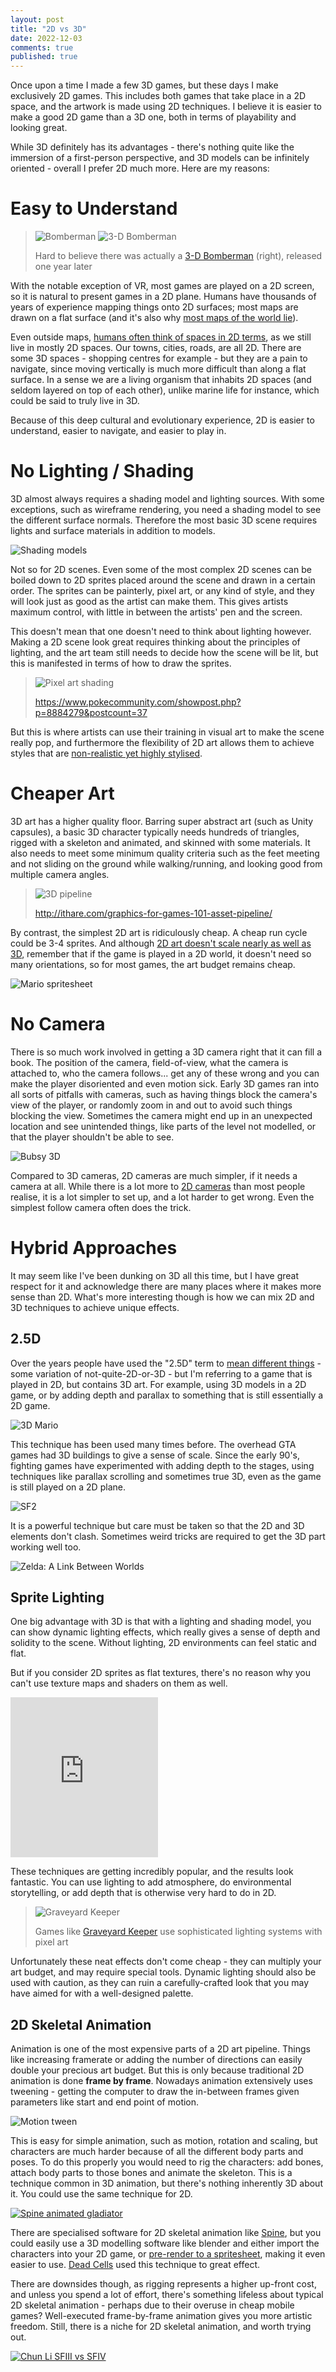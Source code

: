 ```yaml
---
layout: post
title: "2D vs 3D"
date: 2022-12-03
comments: true
published: true
---
```


Once upon a time I made a few 3D games, but these days I make exclusively 2D games. This includes both games that take place in a 2D space, and the artwork is made using 2D techniques. I believe it is easier to make a good 2D game than a 3D one, both in terms of playability and looking great.

While 3D definitely has its advantages - there's nothing quite like the immersion of a first-person perspective, and 3D models can be infinitely oriented - overall I prefer 2D much more. Here are my reasons:

# Easy to Understand

> ![Bomberman](https://upload.wikimedia.org/wikipedia/en/f/f1/Bomberman_(NES)_gameplay.png)
> ![3-D Bomberman](https://raw.githubusercontent.com/cxong/cxong.github.io/master/_posts/3dbomberman.webp)
> 
> Hard to believe there was actually a [3-D Bomberman](https://bomberman.fandom.com/wiki/3-D_Bomberman) (right), released one year later

With the notable exception of VR, most games are played on a 2D screen, so it is natural to present games in a 2D plane. Humans have thousands of years of experience mapping things onto 2D surfaces; most maps are drawn on a flat surface (and it's also why [most maps of the world lie](http://piecubed.co.uk/flat-world-map-lies/)).

Even outside maps, [humans often think of spaces in 2D terms](https://massivesci.com/articles/3d-world-place-cells-mouse-brains-neuroscience/), as we still live in mostly 2D spaces. Our towns, cities, roads, are all 2D. There are some 3D spaces - shopping centres for example - but they are a pain to navigate, since moving vertically is much more difficult than along a flat surface. In a sense we are a living organism that inhabits 2D spaces (and seldom layered on top of each other), unlike marine life for instance, which could be said to truly live in 3D.

Because of this deep cultural and evolutionary experience, 2D is easier to understand, easier to navigate, and easier to play in.

# No Lighting / Shading

3D almost always requires a shading model and lighting sources. With some exceptions, such as wireframe rendering, you need a shading model to see the different surface normals. Therefore the most basic 3D scene requires lights and surface materials in addition to models.

![Shading models](https://raw.githubusercontent.com/cxong/cxong.github.io/master/_posts/shading_models.png)

Not so for 2D scenes. Even some of the most complex 2D scenes can be boiled down to 2D sprites placed around the scene and drawn in a certain order. The sprites can be painterly, pixel art, or any kind of style, and they will look just as good as the artist can make them. This gives artists maximum control, with little in between the artists' pen and the screen.

This doesn't mean that one doesn't need to think about lighting however. Making a 2D scene look great requires thinking about the principles of lighting, and the art team still needs to decide how the scene will be lit, but this is manifested in terms of how to draw the sprites.

> ![Pixel art shading](https://i.imgur.com/CHZp0h4.png)
>
> https://www.pokecommunity.com/showpost.php?p=8884279&postcount=37

But this is where artists can use their training in visual art to make the scene really pop, and furthermore the flexibility of 2D art allows them to achieve styles that are [non-realistic yet highly stylised](https://thevirtualinstructor.com/color-theory-for-highlights-shadows.html).

# Cheaper Art

3D art has a higher quality floor. Barring super abstract art (such as Unity capsules), a basic 3D character typically needs hundreds of triangles, rigged with a skeleton and animated, and skinned with some materials. It also needs to meet some minimum quality criteria such as the feet meeting and not sliding on the ground while walking/running, and looking good from multiple camera angles.

> ![3D pipeline](https://raw.githubusercontent.com/cxong/cxong.github.io/master/_posts/3dpipeline.png)
> 
> http://ithare.com/graphics-for-games-101-asset-pipeline/

By contrast, the simplest 2D art is ridiculously cheap. A cheap run cycle could be 3-4 sprites. And although [2D art doesn't scale nearly as well as 3D](http://cxong.github.io/2022/03/how-many-sprites-do-different-perspectives-need), remember that if the game is played in a 2D world, it doesn't need so many orientations, so for most games, the art budget remains cheap.

![Mario spritesheet](https://raw.githubusercontent.com/cxong/cxong.github.io/master/_posts/mario_spritesheet.png)

# No Camera

There is so much work involved in getting a 3D camera right that it can fill a book. The position of the camera, field-of-view, what the camera is attached to, who the camera follows... get any of these wrong and you can make the player disoriented and even motion sick. Early 3D games ran into all sorts of pitfalls with cameras, such as having things block the camera's view of the player, or randomly zoom in and out to avoid such things blocking the view. Sometimes the camera might end up in an unexpected location and see unintended things, like parts of the level not modelled, or that the player shouldn't be able to see.

![Bubsy 3D](https://www.gogglebob.com/pics/fgc3/233moving.gif)

Compared to 3D cameras, 2D cameras are much simpler, if it needs a camera at all. While there is a lot more to [2D cameras](https://docs.google.com/document/d/1iNSQIyNpVGHeak6isbP6AHdHD50gs8MNXF1GCf08efg/pub) than most people realise, it is a lot simpler to set up, and a lot harder to get wrong. Even the simplest follow camera often does the trick.

# Hybrid Approaches

It may seem like I've been dunking on 3D all this time, but I have great respect for it and acknowledge there are many places where it makes more sense than 2D. What's more interesting though is how we can mix 2D and 3D techniques to achieve unique effects.

## 2.5D

Over the years people have used the "2.5D" term to [mean different things](https://en.wikipedia.org/wiki/2.5D) - some variation of not-quite-2D-or-3D - but I'm referring to a game that is played in 2D, but contains 3D art. For example, using 3D models in a 2D game, or by adding depth and parallax to something that is still essentially a 2D game.

![3D Mario](https://raw.githubusercontent.com/cxong/cxong.github.io/master/_posts/3dmario.gif)

This technique has been used many times before. The overhead GTA games had 3D buildings to give a sense of scale. Since the early 90's, fighting games have experimented with adding depth to the stages, using techniques like parallax scrolling and sometimes true 3D, even as the game is still played on a 2D plane.

![SF2](https://2.bp.blogspot.com/-BdH9qf8HG6o/VsniAM-MmWI/AAAAAAAABvU/UpiTLlG1ygQ/s1600/Street+Fighter+II+Special+Champion+Edition+3.gif)

It is a powerful technique but care must be taken so that the 2D and 3D elements don't clash. Sometimes weird tricks are required to get the 3D part working well too.

![Zelda: A Link Between Worlds](https://nintendoeverything.com/wp-content/uploads/2013/11/photo12.jpg)

## Sprite Lighting

One big advantage with 3D is that with a lighting and shading model, you can show dynamic lighting effects, which really gives a sense of depth and solidity to the scene. Without lighting, 2D environments can feel static and flat.

But if you consider 2D sprites as flat textures, there's no reason why you can't use texture maps and shaders on them as well.

<iframe src="https://assets.pinterest.com/ext/embed.html?id=361836151309184594" height="256" width="236" frameborder="0" scrolling="no" ></iframe>

These techniques are getting incredibly popular, and the results look fantastic. You can use lighting to add atmosphere, do environmental storytelling, or add depth that is otherwise very hard to do in 2D.

> ![Graveyard Keeper](https://hsto.org/webt/hy/dv/vf/hydvvfxlld52gux9o0mnz2gavbe.gif)
>
> Games like [Graveyard Keeper](https://www.gamedeveloper.com/programming/graveyard-keeper-how-the-graphics-effects-are-made) use sophisticated lighting systems with pixel art

Unfortunately these neat effects don't come cheap - they can multiply your art budget, and may require special tools. Dynamic lighting should also be used with caution, as they can ruin a carefully-crafted look that you may have aimed for with a well-designed palette.

## 2D Skeletal Animation

Animation is one of the most expensive parts of a 2D art pipeline. Things like increasing framerate or adding the number of directions can easily double your precious art budget. But this is only because traditional 2D animation is done **frame by frame**. Nowadays animation extensively uses tweening - getting the computer to draw the in-between frames given parameters like start and end point of motion.

![Motion tween](https://raw.githubusercontent.com/cxong/cxong.github.io/master/_posts/motion_tween.gif)

This is easy for simple animation, such as motion, rotation and scaling, but characters are much harder because of all the different body parts and poses. To do this properly you would need to rig the characters: add bones, attach body parts to those bones and animate the skeleton. This is a technique common in 3D animation, but there's nothing inherently 3D about it. You could use the same technique for 2D.

[![Spine animated gladiator](https://cdn.dribbble.com/users/1776417/screenshots/3582977/media/48909596ffd8e84a07dfe9f9dc77314d.gif)](https://dribbble.com/shots/3582977-Gladiator-Spine-2D-Animation-Kick?utm_source=Clipboard_Shot&utm_campaign=Akseley&utm_content=Gladiator.%20Spine%202D%20Animation.%20Kick.&utm_medium=Social_Share&utm_source=Clipboard_Shot&utm_campaign=Akseley&utm_content=Gladiator.%20Spine%202D%20Animation.%20Kick.&utm_medium=Social_Share)

There are specialised software for 2D skeletal animation like [Spine](http://esotericsoftware.com), but you could easily use a 3D modelling software like blender and either import the characters into your 2D game, or [pre-render to a spritesheet](https://cxong.github.io/2017/03/3d-rendered-pixel-sprites), making it even easier to use. [Dead Cells](https://www.gamedeveloper.com/production/art-design-deep-dive-using-a-3d-pipeline-for-2d-animation-in-i-dead-cells-i-) used this technique to great effect.

There are downsides though, as rigging represents a higher up-front cost, and unless you spend a lot of effort, there's something lifeless about typical 2D skeletal animation - perhaps due to their overuse in cheap mobile games? Well-executed frame-by-frame animation gives you more artistic freedom. Still, there is a niche for 2D skeletal animation, and worth trying out.

[![Chun Li SFIII vs SFIV](https://dinofarmgames.com/img/a-pixel/chun-li-comparison.gif)](https://dinofarmgames.com/a-pixel-artist-renounces-pixel-art/)
